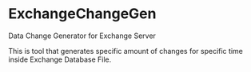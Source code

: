 # ExchangeChangeGen
Data Change Generator for Exchange Server

This is tool that generates specific amount of changes for specific time inside Exchange Database File.
